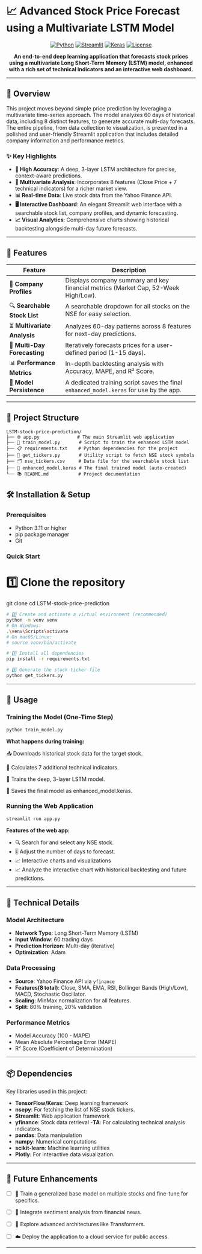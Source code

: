 # 📈 Advanced Stock Price Forecast using a Multivariate LSTM Model

<div align="center">

[![Python](https://img.shields.io/badge/Python-3.11-blue?logo=python&logoColor=white)](https://www.python.org/)
[![Streamlit](https://img.shields.io/badge/Streamlit-App-red?logo=streamlit&logoColor=white)](https://streamlit.io/)
[![Keras](https://img.shields.io/badge/Keras-TensorFlow-orange?logo=keras&logoColor=white)](https://keras.io/)
[![License](https://img.shields.io/badge/License-MIT-green)](LICENSE)

**An end-to-end deep learning application that forecasts stock prices using a multivariate Long Short-Term Memory (LSTM) model, enhanced with a rich set of technical indicators and an interactive web dashboard.**

</div>

---

## 🌟 Overview

This project moves beyond simple price prediction by leveraging a multivariate time-series approach. The model analyzes 60 days of historical data, including 8 distinct features, to generate accurate multi-day forecasts. The entire pipeline, from data collection to visualization, is presented in a polished and user-friendly Streamlit application that includes detailed company information and performance metrics.

### ✨ Key Highlights
- **🎯 High Accuracy**: A deep, 3-layer LSTM architecture for precise, context-aware predictions.
- **🧠 Multivariate Analysis**: Incorporates 8 features (Close Price + 7 technical indicators) for a richer market view.
- **📊 Real-time Data**: Live stock data from the Yahoo Finance API.
- **🖥️ Interactive Dashboard**: An elegant Streamlit web interface with a searchable stock list, company profiles, and dynamic forecasting.
- **📈 Visual Analytics**: Comprehensive charts showing historical backtesting alongside multi-day future forecasts.

---

## 🚀 Features

| Feature | Description |
|---|---|
| 🏢 **Company Profiles** | Displays company summary and key financial metrics (Market Cap, 52-Week High/Low). |
| 🔍 **Searchable Stock List** | A searchable dropdown for all stocks on the NSE for easy selection. |
| ⏳ **Multivariate Analysis** | Analyzes 60-day patterns across 8 features for next-day predictions. |
| 🔮 **Multi-Day Forecasting** | Iteratively forecasts prices for a user-defined period (1-15 days). |
| 📊 **Performance Metrics** | In-depth backtesting analysis with Accuracy, MAPE, and R² Score. |
| 💾 **Model Persistence** | A dedicated training script saves the final `enhanced_model.keras` for use by the app. |

---

## 📂 Project Structure

```plaintext
LSTM-stock-price-prediction/
├── 🌐 app.py              # The main Streamlit web application
├── 🧠 train_model.py       # Script to train the enhanced LSTM model
├── 📋 requirements.txt    # Python dependencies for the project
├── 📜 get_tickers.py       # Utility script to fetch NSE stock symbols
├── 🗂️ nse_tickers.csv     # Data file for the searchable stock list
├── 💾 enhanced_model.keras # The final trained model (auto-created)
└── 📚 README.md           # Project documentation
```

## 🛠️ Installation & Setup

### Prerequisites
- Python 3.11 or higher
- pip package manager
- Git

### Quick Start

# 1️⃣ Clone the repository
git clone <your-github-repository-url>
cd LSTM-stock-price-prediction

```bash
# 2️⃣ Create and activate a virtual environment (recommended)
python -m venv venv
# On Windows:
.\venv\Scripts\activate
# On macOS/Linux:
# source venv/bin/activate

# 3️⃣ Install all dependencies
pip install -r requirements.txt

# 4️⃣ Generate the stock ticker file
python get_tickers.py
```

---
## 🎯 Usage

### Training the Model (One-Time Step)

```bash
python train_model.py
```
**What happens during training:**

📥 Downloads historical stock data for the target stock.

🔧 Calculates 7 additional technical indicators.

🧠 Trains the deep, 3-layer LSTM model.

💾 Saves the final model as enhanced_model.keras.

### Running the Web Application

```bash
streamlit run app.py
```
**Features of the web app:**
- 🔍 Search for and select any NSE stock.
- 🎚️ Adjust the number of days to forecast.
- 📈 Interactive charts and visualizations
- 📈 Analyze the interactive chart with historical backtesting and future predictions.

---
## 🧠 Technical Details

### Model Architecture
- **Network Type**: Long Short-Term Memory (LSTM)
- **Input Window**: 60 trading days
- **Prediction Horizon**:  Multi-day (iterative)
- **Optimization**: Adam

### Data Processing
- **Source**: Yahoo Finance API via `yfinance`
- **Features(8 total)**: Close, SMA, EMA, RSI, Bollinger Bands (High/Low), MACD, Stochastic Oscillator.
- **Scaling**: MinMax normalization for all features.
- **Split**: 80% training, 20% validation

### Performance Metrics
- Model Accuracy (100 - MAPE)
- Mean Absolute Percentage Error (MAPE)
- R² Score (Coefficient of Determination)


---

## 📦 Dependencies

Key libraries used in this project:

- **TensorFlow/Keras**: Deep learning framework
- **nsepy**: For fetching the list of NSE stock tickers.
- **Streamlit**: Web application framework
- **yfinance**: Stock data retrieval
-**TA**: For calculating technical analysis indicators.
- **pandas**: Data manipulation
- **numpy**: Numerical computations
- **scikit-learn**: Machine learning utilities
- **Plotly**: For interactive data visualization.

---

## 🔮 Future Enhancements

-[ ] 🤖 Train a generalized base model on multiple stocks and fine-tune for specifics.

-[ ] 📰 Integrate sentiment analysis from financial news.

-[ ] 🧠 Explore advanced architectures like Transformers.

-[ ] ☁️ Deploy the application to a cloud service for public access.

---